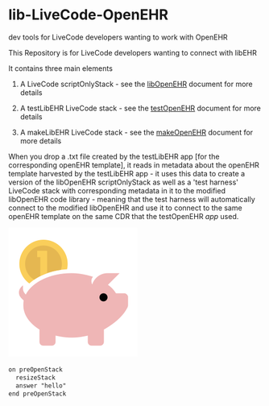 # lib-LiveCode-OpenEHR
dev tools for LiveCode developers wanting to work with OpenEHR

This Repository is for LiveCode developers wanting to connect with libEHR

It contains three main elements

1. A LiveCode scriptOnlyStack - see the  [libOpenEHR](/docs/libOpenEHR.md) document for more details

2. A testLibEHR LiveCode stack - see the  [testOpenEHR](/docs/testOpenEHR.md) document for more details

3. A makeLibEHR LiveCode stack - see the [makeOpenEHR](/docs/makeOpenEHR.md) document for more details

When you drop a .txt file created by the testLibEHR app [for the corresponding openEHR template], it reads in metadata about the openEHR template harvested by the testLibEHR app - it uses this data to create a version of the libOpenEHR scriptOnlyStack as well as a 'test harness' LiveCode stack with corresponding metadata in it to the modified libOpenEHR code library - meaning that the test harness will automatically connect to the modified libOpenEHR and use it to connect to the same openEHR template on the same CDR that the testOpenEHR _app_ used.

![alt text](/images/1460346839_seo-marketing-business-finance-0084.png "nice pig")

```
on preOpenStack
  resizeStack
  answer "hello"
end preOpenStack
```
